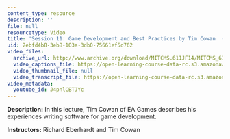 ```yaml
---
content_type: resource
description: ''
file: null
resourcetype: Video
title: 'Session 11: Game Development and Best Practices by Tim Cowan  (EA Games)'
uid: 2ebfd4b8-3eb8-103a-3db0-75661ef5d762
video_files:
  archive_url: http://www.archive.org/download/MITCMS.611JF14/MITCMS_611JF14_lec11_300k.mp4
  video_captions_file: https://open-learning-course-data-rc.s3.amazonaws.com/cms-611j-creating-video-games-fall-2014/952f5e1d4a76561087e5808855aeabfb_J4pnlCBTJYc.vtt
  video_thumbnail_file: null
  video_transcript_file: https://open-learning-course-data-rc.s3.amazonaws.com/cms-611j-creating-video-games-fall-2014/d9d3824910b0c3aa8bbd8120fed7e8a9_J4pnlCBTJYc.pdf
video_metadata:
  youtube_id: J4pnlCBTJYc
---
```


**Description:** In this lecture, Tim Cowan of EA Games describes his experiences writing software for game development.

**Instructors:** Richard Eberhardt and Tim Cowan